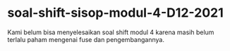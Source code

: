 # soal-shift-sisop-modul-4-D12-2021
Kami belum bisa menyelesaikan soal shift modul 4 karena masih belum terlalu paham mengenai fuse dan pengembangannya.
